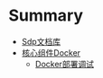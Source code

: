 # Summary

* [Sdp文档库](README.md)
* [核心组件Docker](docker/docker.md)
   * [Docker部署调试](docker/docker_Manual.md)

